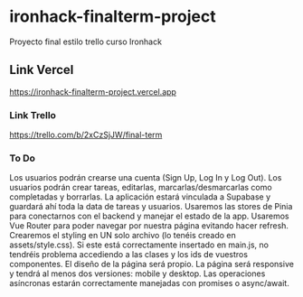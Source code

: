 # ironhack-finalterm-project
Proyecto final estilo trello curso Ironhack
## Link Vercel
https://ironhack-finalterm-project.vercel.app
### Link Trello
https://trello.com/b/2xCzSjJW/final-term

### To Do
Los usuarios podrán crearse una cuenta (Sign Up, Log In y Log Out).
Los usuarios podrán crear tareas, editarlas, marcarlas/desmarcarlas como completadas y borrarlas.
La aplicación estará vinculada a Supabase y guardará ahí toda la data de tareas y usuarios.
Usaremos las stores de Pinia para conectarnos con el backend y manejar el estado de la app.
Usaremos Vue Router para poder navegar por nuestra página evitando hacer refresh.
Crearemos el styling en UN solo archivo (lo tenéis creado en assets/style.css). Si este está correctamente insertado en main.js, no tendréis problema accediendo a las clases y los ids de vuestros componentes.
El diseño de la página será propio.
La página será responsive y tendrá al menos dos versiones: mobile y desktop.
Las operaciones asíncronas estarán correctamente manejadas con promises o async/await.